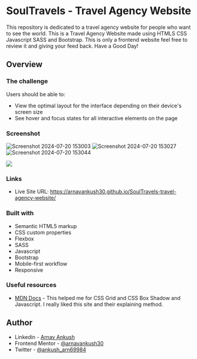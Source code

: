 # SoulTravels - Travel Agency Website

This repository is dedicated to a travel agency website for people who want to see the world. This is a Travel Agency Website made using HTMLS CSS Javascript SASS and Bootstrap. This is only a frontend website feel free to review it and giving your feed back. Have a Good Day!





## Overview

### The challenge

Users should be able to:

- View the optimal layout for the interface depending on their device's screen size
- See hover and focus states for all interactive elements on the page

### Screenshot
![Screenshot 2024-07-20 153003](https://github.com/user-attachments/assets/d479ff49-abe4-4bfd-a0d7-8018ba2df09b)
![Screenshot 2024-07-20 153027](https://github.com/user-attachments/assets/16f09c4a-5c85-44b4-bfb8-57337a680103)
![Screenshot 2024-07-20 153044](https://github.com/user-attachments/assets/826dfba8-e98f-4f1c-8a08-525cbc2dec38)

![](./design/desktop-design.jpg)

### Links

- Live Site URL: https://arnavankush30.github.io/SoulTravels-travel-agency-website/


### Built with

- Semantic HTML5 markup
- CSS custom properties
- Flexbox
- SASS
- Javascript
- Bootstrap
- Mobile-first workflow
- Responsive



### Useful resources

- [MDN Docs](https://developer.mozilla.org/en-US/) - This helped me for CSS Grid and CSS Box Shadow and Javascript. I really liked this site and their explaining method.

## Author

- Linkedin - [Arnav Ankush](https://www.linkedin.com/in/arnav-ankush-80140b279/)
- Frontend Mentor - [@arnavankush30](https://www.frontendmentor.io/profile/arnavankush30)
- Twitter - [@ankush_arn69984](https://x.com/ankush_arn69984)
